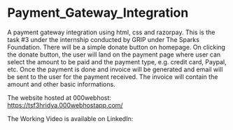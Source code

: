 # Payment_Gateway_Integration
A payment gateway integration using html, css and razorpay. This is the task #3 under the internship conducted by GRIP under The Sparks Foundation.
There will be a simple donate button on homepage. On clicking the donate button, the user will land on the payment page where user can select the amount to be paid and the payment type, e.g. credit card, Paypal, etc. Once the payment is done and invoice will be generated and email will be sent to the user for the payment received. The invoice will contain the amount and other basic informations. 

The website hosted at 000webhost:
https://tsf3hridya.000webhostapp.com/

The Working Video is available on LinkedIn:
